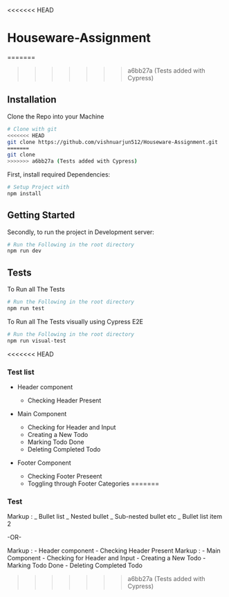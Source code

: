 <<<<<<< HEAD
# Houseware-Assignment
=======
>>>>>>> a6bb27a (Tests added with Cypress)
## Installation

Clone the Repo into your Machine

```bash
# Clone with git
<<<<<<< HEAD
git clone https://github.com/vishnuarjun512/Houseware-Assignment.git
=======
git clone
>>>>>>> a6bb27a (Tests added with Cypress)
```

First, install required Dependencies:

```bash
# Setup Project with
npm install
```

## Getting Started

Secondly, to run the project in Development server:

```bash
# Run the Following in the root directory
npm run dev
```

## Tests

To Run all The Tests

```bash
# Run the Following in the root directory
npm run test
```

To Run all The Tests visually using Cypress E2E

```bash
# Run the Following in the root directory
npm run visual-test
```

<<<<<<< HEAD
### Test list

- Header component
    - Checking Header Present
- Main Component
    - Checking for Header and Input
    - Creating a New Todo 
    - Marking Todo Done 
    - Deleting Completed Todo

- Footer Component
  - Checking Footer Preseent
  - Toggling through Footer Categories
=======
### Test

Markup : _ Bullet list
_ Nested bullet
_ Sub-nested bullet etc
_ Bullet list item 2

-OR-

Markup : - Header component - Checking Header Present
Markup : - Main Component - Checking for Header and Input - Creating a New Todo - Marking Todo Done - Deleting Completed Todo
>>>>>>> a6bb27a (Tests added with Cypress)
